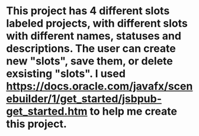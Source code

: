 # This project has 4 different slots labeled projects, with different slots with different names, statuses and descriptions. The user can create new "slots", save them, or delete exsisting "slots". I used https://docs.oracle.com/javafx/scenebuilder/1/get_started/jsbpub-get_started.htm to help me create this project.
